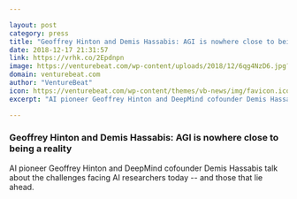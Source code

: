 ```yaml
---

layout: post
category: press
title: "Geoffrey Hinton and Demis Hassabis: AGI is nowhere close to being a reality"
date: 2018-12-17 21:31:57
link: https://vrhk.co/2Epdnpn
image: https://venturebeat.com/wp-content/uploads/2018/12/6qg4NzD6.jpg?fit=1200%2C800&strip=all
domain: venturebeat.com
author: "VentureBeat"
icon: https://venturebeat.com/wp-content/themes/vb-news/img/favicon.ico
excerpt: "AI pioneer Geoffrey Hinton and DeepMind cofounder Demis Hassabis talk about the challenges facing AI researchers today -- and those that lie ahead."

---
```


### Geoffrey Hinton and Demis Hassabis: AGI is nowhere close to being a reality

AI pioneer Geoffrey Hinton and DeepMind cofounder Demis Hassabis talk about the challenges facing AI researchers today -- and those that lie ahead.